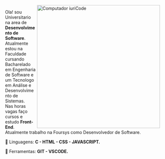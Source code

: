 <img src="https://raw.githubusercontent.com/MicaelliMedeiros/micaellimedeiros/master/image/computer-illustration.png" min-width="400px" max-width="400px" width="400px" align="right" alt="Computador iuriCode">

<p align="left"> 
  Ola! sou Universitario na area de <strong>Desenvolvimento de Software</strong>.<br>
  Atualmente estou na Faculdade cursando Bacharelado em Engenharia de Software e um Tecnologo em Análise e Desenvolvimento de Sistemas.<br>
  Nas horas vagas faço cursos e estudo <strong>Front-End</strong>.<br>
  Atualmente trabalho na Foursys como Desenvolvedor de Software.
</p>

<p align="left">
  🦄 Linguagens: <strong>C - HTML - CSS - JAVASCRIPT.</strong>
</p>
<p align="left">
  💼 Ferramentas: <strong>GIT - VSCODE.</strong>
</p>
  
